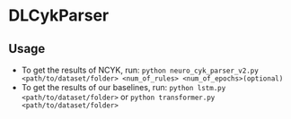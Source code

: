 # DLCykParser
## Usage
- To get the results of NCYK, run: ```python neuro_cyk_parser_v2.py <path/to/dataset/folder> <num_of_rules> <num_of_epochs>(optional)```
- To get the results of our baselines, run: ```python lstm.py <path/to/dataset/folder>``` or ```python transformer.py <path/to/dataset/folder>```
